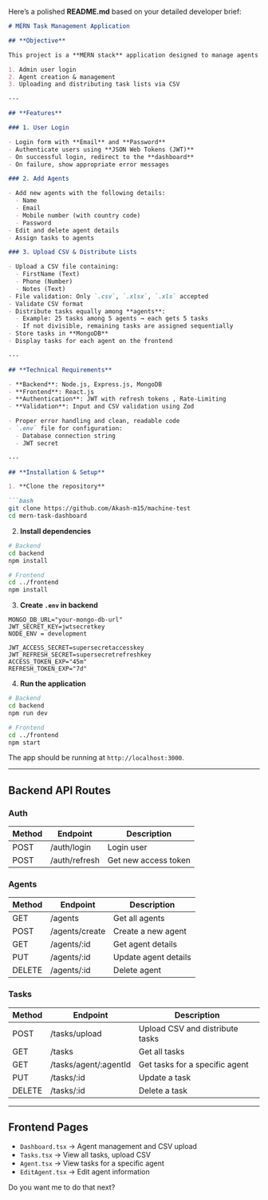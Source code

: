 Here’s a polished **README.md** based on your detailed developer brief:

````markdown
# MERN Task Management Application

## **Objective**

This project is a **MERN stack** application designed to manage agents and their assigned tasks. The main objectives are:

1. Admin user login
2. Agent creation & management
3. Uploading and distributing task lists via CSV

---

## **Features**

### 1. User Login

- Login form with **Email** and **Password**
- Authenticate users using **JSON Web Tokens (JWT)**
- On successful login, redirect to the **dashboard**
- On failure, show appropriate error messages

### 2. Add Agents

- Add new agents with the following details:
  - Name
  - Email
  - Mobile number (with country code)
  - Password
- Edit and delete agent details
- Assign tasks to agents

### 3. Upload CSV & Distribute Lists

- Upload a CSV file containing:
  - FirstName (Text)
  - Phone (Number)
  - Notes (Text)
- File validation: Only `.csv`, `.xlsx`, `.xls` accepted
- Validate CSV format
- Distribute tasks equally among **agents**:
  - Example: 25 tasks among 5 agents → each gets 5 tasks
  - If not divisible, remaining tasks are assigned sequentially
- Store tasks in **MongoDB**
- Display tasks for each agent on the frontend

---

## **Technical Requirements**

- **Backend**: Node.js, Express.js, MongoDB
- **Frontend**: React.js 
- **Authentication**: JWT with refresh tokens , Rate-Limiting
- **Validation**: Input and CSV validation using Zod

- Proper error handling and clean, readable code
- `.env` file for configuration:
  - Database connection string
  - JWT secret

---

## **Installation & Setup**

1. **Clone the repository**

```bash
git clone https://github.com/Akash-m15/machine-test
cd mern-task-dashboard
````

2. **Install dependencies**

```bash
# Backend
cd backend
npm install

# Frontend
cd ../frontend
npm install
```

3. **Create `.env` in backend**

```env
MONGO_DB_URL="your-mongo-db-url"
JWT_SECRET_KEY=jwtsecretkey
NODE_ENV = development

JWT_ACCESS_SECRET=supersecretaccesskey
JWT_REFRESH_SECRET=supersecretrefreshkey
ACCESS_TOKEN_EXP="45m"
REFRESH_TOKEN_EXP="7d"
```

4. **Run the application**

```bash
# Backend
cd backend
npm run dev

# Frontend
cd ../frontend
npm start
```

The app should be running at `http://localhost:3000`.

---

## **Backend API Routes**

### Auth

| Method | Endpoint      | Description          |
| ------ | ------------- | -------------------- |
| POST   | /auth/login   | Login user           |
| POST   | /auth/refresh | Get new access token |

### Agents

| Method | Endpoint       | Description          |
| ------ | -------------- | -------------------- |
| GET    | /agents        | Get all agents       |
| POST   | /agents/create | Create a new agent   |
| GET    | /agents/:id   | Get agent details    |
| PUT    | /agents/:id   | Update agent details |
| DELETE | /agents/:id   | Delete agent         |

### Tasks

| Method | Endpoint               | Description                     |
| ------ | ---------------------- | ------------------------------- |
| POST   | /tasks/upload          | Upload CSV and distribute tasks |
| GET    | /tasks                 | Get all tasks                   |
| GET    | /tasks/agent/:agentId | Get tasks for a specific agent  |
| PUT    | /tasks/:id            | Update a task                   |
| DELETE | /tasks/:id            | Delete a task                   |

---

## **Frontend Pages**

* `Dashboard.tsx` → Agent management and CSV upload
* `Tasks.tsx` → View all tasks, upload CSV
* `Agent.tsx` → View tasks for a specific agent
* `EditAgent.tsx` → Edit agent information

Do you want me to do that next?
```
